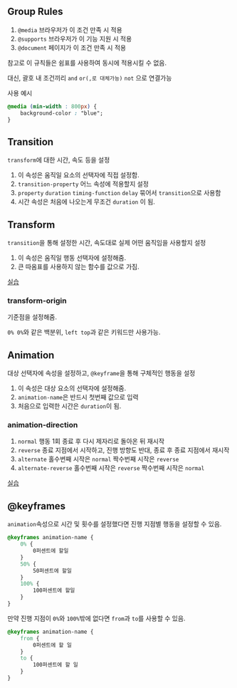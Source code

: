 ## Group Rules

1. `@media` 브라우저가 이 조건 만족 시 적용
2. `@supports` 브라우저가 이 기능 지원 시 적용
3. `@document` 페이지가 이 조건 만족 시 적용

참고로 이 규칙들은 쉼표를 사용하여 동시에 적용시킬 수 없음.

대신, 괄호 내 조건끼리 `and` `or(,로 대체가능)` `not` 으로 연결가능

사용 예시
```CSS
@media (min-width : 800px) {
    background-color : "blue";
}
```

## Transition

`transform`에 대한 시간, 속도 등을 설정

1. 이 속성은 움직일 요소의 선택자에 직접 설정함.
2. `transition-property` 어느 속성에 적용할지 설정
3. `property` `duration` `timing-function` `delay` 묶어서 `transition`으로 사용함
4. 시간 속성은 처음에 나오는게 무조건 `duration` 이 됨. 

## Transform

`transition`을 통해 설정한 시간, 속도대로 실제 어떤 움직임을 사용할지 설정

1. 이 속성은 움직일 행동 선택자에 설정해줌.
2. 큰 따옴표를 사용하지 않는 함수를 값으로 가짐.

[실습](http://bit.ly/2tczRTw)

### transform-origin

기준점을 설정해줌.

`0% 0%`와 같은 백분위, `left top`과 같은 키워드만 사용가능.


## Animation

대상 선택자에 속성을 설정하고, `@keyframe`을 통해 구체적인 행동을 설정

1. 이 속성은 대상 요소의 선택자에 설정해줌.
2. `animation-name`은 반드시 첫번째 값으로 입력
3. 처음으로 입력한 시간은 `duration`이 됨.

### animation-direction

1. `normal` 행동 1회 종료 후 다시 제자리로 돌아온 뒤 재시작
2. `reverse` 종료 지점에서 시작하고, 진행 방향도 반대, 종료 후 종료 지점에서 재시작
3. `alternate` 홀수번째 시작은 `normal` 짝수번째 시작은 `reverse`
4. `alternate-reverse` 홀수번째 시작은 `reverse` 짝수번째 시작은 `normal`

[실습](http://bit.ly/2UM6F1y)

## @keyframes

`animation`속성으로 시간 및 횟수를 설정했다면 진행 지점별 행동을 설정할 수 있음.

```CSS
@keyframes animation-name {
    0% {
        0퍼센트에 할일
    }
    50% {
        50퍼센트에 할일
    }
    100% {
        100퍼센트에 할일
    }
}
```

만약 진행 지점이 `0%`와 `100%`밖에 없다면 `from`과 `to`를 사용할 수 있음.

```CSS
@keyframes animation-name {
    from {
        0퍼센트에 할 일
    }
    to {
        100퍼센트에 할 일
    }
}
```


